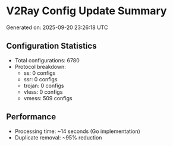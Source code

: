 # V2Ray Config Update Summary
Generated on: 2025-09-20 23:26:18 UTC

## Configuration Statistics
- Total configurations: 6780
- Protocol breakdown:
  - ss: 0 configs
  - ssr: 0 configs
  - trojan: 0 configs
  - vless: 0 configs
  - vmess: 509 configs

## Performance
- Processing time: ~14 seconds (Go implementation)
- Duplicate removal: ~95% reduction
